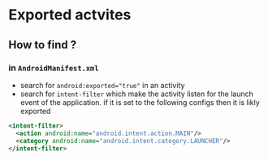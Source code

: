 # Exported actvites

## How to find ? 
### in `AndroidManifest.xml`
- search for  `android:exported="true"` in an activity
- search for `intent-filter` which make the activity listen for the launch event of the application. if it is set to the following configs then it is likly exported

```xml
<intent-filter>
  <action android:name="android.intent.action.MAIN"/>
  <category android:name="android.intent.category.LAUNCHER"/>
</intent-filter>
```
